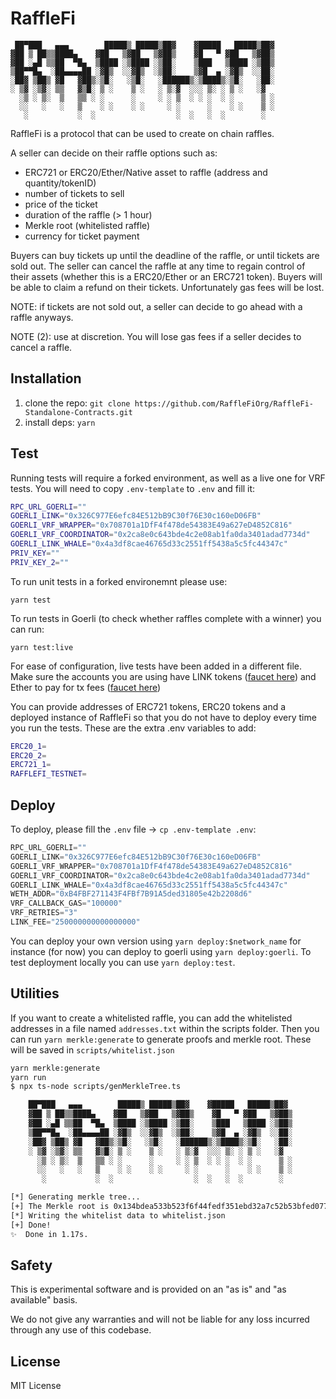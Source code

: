 # RaffleFi

```
 ██▀███   ▄▄▄        █████▒ █████▒██▓    ▓█████   █████▒██▓
▓██ ▒ ██▒▒████▄    ▓██   ▒▓██   ▒▓██▒    ▓█   ▀ ▓██   ▒▓██▒
▓██ ░▄█ ▒▒██  ▀█▄  ▒████ ░▒████ ░▒██░    ▒███   ▒████ ░▒██▒
▒██▀▀█▄  ░██▄▄▄▄██ ░▓█▒  ░░▓█▒  ░▒██░    ▒▓█  ▄ ░▓█▒  ░░██░
░██▓ ▒██▒ ▓█   ▓██▒░▒█░   ░▒█░   ░██████▒░▒████▒░▒█░   ░██░
░ ▒▓ ░▒▓░ ▒▒   ▓▒█░ ▒ ░    ▒ ░   ░ ▒░▓  ░░░ ▒░ ░ ▒ ░   ░▓  
  ░▒ ░ ▒░  ▒   ▒▒ ░ ░      ░     ░ ░ ▒  ░ ░ ░  ░ ░      ▒ ░
  ░░   ░   ░   ▒    ░ ░    ░ ░     ░ ░      ░    ░ ░    ▒ ░
   ░           ░  ░                  ░  ░   ░  ░        ░  
```

RaffleFi is a protocol that can be used to create on chain raffles. 

A seller can decide on their raffle options such as:

* ERC721 or ERC20/Ether/Native asset to raffle (address and quantity/tokenID)
* number of tickets to sell
* price of the ticket
* duration of the raffle (> 1 hour)
* Merkle root (whitelisted raffle)
* currency for ticket payment

Buyers can buy tickets up until the deadline of the raffle, or until tickets are sold out. The seller can cancel the raffle at any time to regain control of their assets (whether this is a ERC20/Ether or an ERC721 token). Buyers will be able to claim a refund on their tickets. Unfortunately gas fees will be lost. 

NOTE: if tickets are not sold out, a seller can decide to go ahead with a raffle anyways.

NOTE (2): use at discretion. You will lose gas fees if a seller decides to cancel a raffle. 

## Installation

1. clone the repo: `git clone https://github.com/RaffleFiOrg/RaffleFi-Standalone-Contracts.git`
2. install deps: `yarn`

## Test

Running tests will require a forked environment, as well as a live one for VRF tests. You will need to copy `.env-template` to `.env` and fill it:

```bash
RPC_URL_GOERLI=""
GOERLI_LINK="0x326C977E6efc84E512bB9C30f76E30c160eD06FB"
GOERLI_VRF_WRAPPER="0x708701a1DfF4f478de54383E49a627eD4852C816"
GOERLI_VRF_COORDINATOR="0x2ca8e0c643bde4c2e08ab1fa0da3401adad7734d"
GOERLI_LINK_WHALE="0x4a3df8cae46765d33c2551ff5438a5c5fc44347c"
PRIV_KEY=""
PRIV_KEY_2=""
```

To run unit tests in a forked environemnt please use:

`yarn test`

To run tests in Goerli (to check whether raffles complete with a winner) you can run:

`yarn test:live`

For ease of configuration, live tests have been added in a different file. Make sure the accounts you are using have LINK tokens ([faucet here](https://faucets.chain.link/)) and Ether to pay for tx fees ([faucet here](https://goerlifaucet.com/))

You can provide addresses of ERC721 tokens, ERC20 tokens and a deployed instance of RaffleFi so that you do not have to deploy every time you run the tests. These are the extra .env variables to add:

```bash
ERC20_1=
ERC20_2=
ERC721_1=
RAFFLEFI_TESTNET=
```

## Deploy

To deploy, please fill the `.env` file -> `cp .env-template .env`:

```js
RPC_URL_GOERLI=""
GOERLI_LINK="0x326C977E6efc84E512bB9C30f76E30c160eD06FB"
GOERLI_VRF_WRAPPER="0x708701a1DfF4f478de54383E49a627eD4852C816"
GOERLI_VRF_COORDINATOR="0x2ca8e0c643bde4c2e08ab1fa0da3401adad7734d"
GOERLI_LINK_WHALE="0x4a3df8cae46765d33c2551ff5438a5c5fc44347c"
WETH_ADDR="0xB4FBF271143F4FBf7B91A5ded31805e42b2208d6"
VRF_CALLBACK_GAS="100000"
VRF_RETRIES="3"
LINK_FEE="250000000000000000"
```

You can deploy your own version using `yarn deploy:$network_name` for instance (for now) you can deploy to goerli using `yarn deploy:goerli`. To test deployment locally you can use `yarn deploy:test`.

## Utilities

If you want to create a whitelisted raffle, you can add the whitelisted addresses in a file named `addresses.txt` within the scripts folder. Then you can run `yarn merkle:generate` to generate proofs and merkle root. These will be saved in `scripts/whitelist.json`

```bash
yarn merkle:generate
yarn run 
$ npx ts-node scripts/genMerkleTree.ts

    ██▀███   ▄▄▄        █████▒ █████▒██▓    ▓█████   █████▒██▓
    ▓██ ▒ ██▒▒████▄    ▓██   ▒▓██   ▒▓██▒    ▓█   ▀ ▓██   ▒▓██▒
    ▓██ ░▄█ ▒▒██  ▀█▄  ▒████ ░▒████ ░▒██░    ▒███   ▒████ ░▒██▒
    ▒██▀▀█▄  ░██▄▄▄▄██ ░▓█▒  ░░▓█▒  ░▒██░    ▒▓█  ▄ ░▓█▒  ░░██░
    ░██▓ ▒██▒ ▓█   ▓██▒░▒█░   ░▒█░   ░██████▒░▒████▒░▒█░   ░██░
    ░ ▒▓ ░▒▓░ ▒▒   ▓▒█░ ▒ ░    ▒ ░   ░ ▒░▓  ░░░ ▒░ ░ ▒ ░   ░▓
      ░▒ ░ ▒░  ▒   ▒▒ ░ ░      ░     ░ ░ ▒  ░ ░ ░  ░ ░      ▒ ░
      ░░   ░   ░   ▒    ░ ░    ░ ░     ░ ░      ░    ░ ░    ▒ ░
       ░           ░  ░                  ░  ░   ░  ░        ░

[*] Generating merkle tree...
[+] The Merkle root is 0x134bdea533b523f6f44fedf351ebd32a7c52b53bfed077c944cc6b48a594b4b6
[*] Writing the whitelist data to whitelist.json
[+] Done!
✨  Done in 1.17s.
```

## Safety

This is experimental software and is provided on an "as is" and "as available" basis.

We do not give any warranties and will not be liable for any loss incurred through any use of this codebase.

## License 

MIT License
